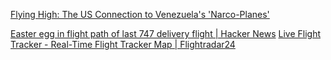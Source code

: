 
[Flying High: The US Connection to Venezuela's 'Narco-Planes'](https://www.bellingcat.com/uncategorized/2021/03/11/flying-high-the-us-connection-to-venezuelas-narco-planes/)

[Easter egg in flight path of last 747 delivery flight | Hacker News](https://news.ycombinator.com/item?id=34616511)
[Live Flight Tracker - Real-Time Flight Tracker Map | Flightradar24](https://www.flightradar24.com/GTI747/2f0b1162)

